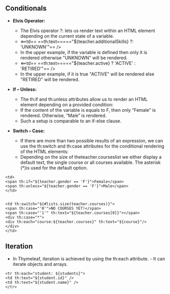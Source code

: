 ## Conditionals
  - **Elvis Operator:**
    
    - The Elvis operator ?: lets us render text within an HTML element depending on the current state of a variable.
    - <==td== ==th:text====="${teacher.additionalSkills} ?: 'UNKNOWN'"== />
    - In the upper example, if the variable is defined then only it is rendered otherwise "UNKNOWN" will be rendered.
    - <==td== ==th:text====="${teacher.active} ? 'ACTIVE' : 'RETIRED'"== />
    - In the upper example, if it is true "ACTIVE" will be rendered else "RETIRED" will be rendered.
      
    
- **If – Unless:**
    
    - The th:if and th:unless attributes allow us to render an HTML element depending on a provided condition:
    - If the content of the variable is equals to F, then only “Female” is rendered. Otherwise, “Male” is rendered.
    - Such a setup is comparable to an if-else clause.
      
    
- **Switch – Case:**
    
    - If there are more than two possible results of an expression, we can use the th:switch and th:case attributes for the conditional rendering of the HTML elements:
    - Depending on the size of theteacher.courseslist we either display a default text, the single course or all courses available. The asterisk (*)is used for the default option.
      
    
    
```
<td>  
<span th:if="${teacher.gender == 'F'}">Female</span>  
<span th:unless="${teacher.gender == 'F'}">Male</span>  
</td>
   

<td th:switch="${#lists.size(teacher.courses)}">  
<span th:case="'0'">NO COURSES YET!</span>  
<span th:case="'1'" th:text="${teacher.courses[0]}"></span>  
<div th:case="*">  
<div th:each="course:${teacher.courses}" th:text="${course}"/>  
</div>  
</td>
```
 
## Iteration
  - In Thymeleaf, iteration is achieved by using the th:each attribute. - It can iterate objects and arrays.
   
```
<tr th:each="student: ${students}">  
<td th:text="${student.id}" />  
<td th:text="${student.name}" />  
</tr>
```

